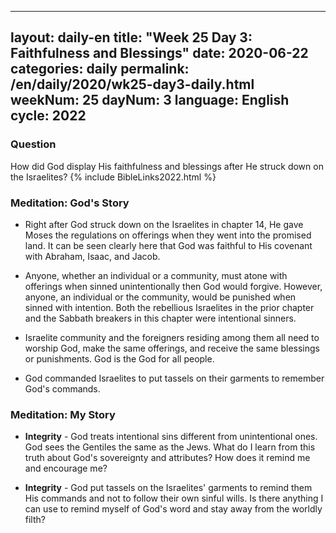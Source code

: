 
---
layout: daily-en
title: "Week 25 Day 3: Faithfulness and Blessings"
date: 2020-06-22
categories: daily
permalink: /en/daily/2020/wk25-day3-daily.html
weekNum: 25
dayNum: 3
language: English
cycle: 2022
---
### Question     
How did God display His faithfulness and blessings after He struck down on the Israelites?
{% include BibleLinks2022.html %} 

### Meditation: God's Story   
+ Right after God struck down on the Israelites in chapter 14, He gave Moses the regulations on offerings when they went into the promised land. It can be seen clearly here that God was faithful to His covenant with Abraham, Isaac, and Jacob. 

+ Anyone, whether an individual or a community, must atone with offerings when sinned unintentionally then God would forgive. However, anyone, an individual or the community, would be punished when sinned with intention. Both the rebellious Israelites in the prior chapter and the Sabbath breakers in this chapter were intentional sinners. 

+ Israelite community and the foreigners residing among them all need to worship God, make the same offerings, and receive the same blessings or punishments. God is the God for all people. 

+ God commanded Israelites to put tassels on their garments to remember God's commands. 

### Meditation: My Story   
+ **Integrity** - God treats intentional sins different from unintentional ones. God sees the Gentiles the same as the Jews. What do I learn from this truth about God's sovereignty and attributes? How does it remind me and encourage me? 

+ **Integrity** - God put tassels on the Israelites' garments to remind them His commands and not to follow their own sinful wills. Is there anything I can use to remind myself of God's word and stay away from the worldly filth? 
